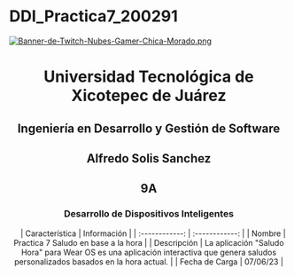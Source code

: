 # DDI_Practica7_200291

[![Banner-de-Twitch-Nubes-Gamer-Chica-Morado.png](https://i.postimg.cc/15q3LFXF/Banner-de-Twitch-Nubes-Gamer-Chica-Morado.png)](https://postimg.cc/MvzwBvyZ)

<div align="center">
  
# Universidad Tecnológica de Xicotepec de Juárez


## Ingeniería en Desarrollo y Gestión de Software
## Alfredo Solis Sanchez 
## 9A
### Desarrollo de Dispositivos Inteligentes




&nbsp;
&nbsp;
|  Característica |  Información |
| :------------: | :------------: |
| Nombre  | Practica 7 Saludo en base a la hora  |
| Descripción  |  La aplicación "Saludo Hora" para Wear OS es una aplicación interactiva que genera saludos personalizados basados en la hora actual.  |
|  Fecha de Carga | 07/06/23  |
